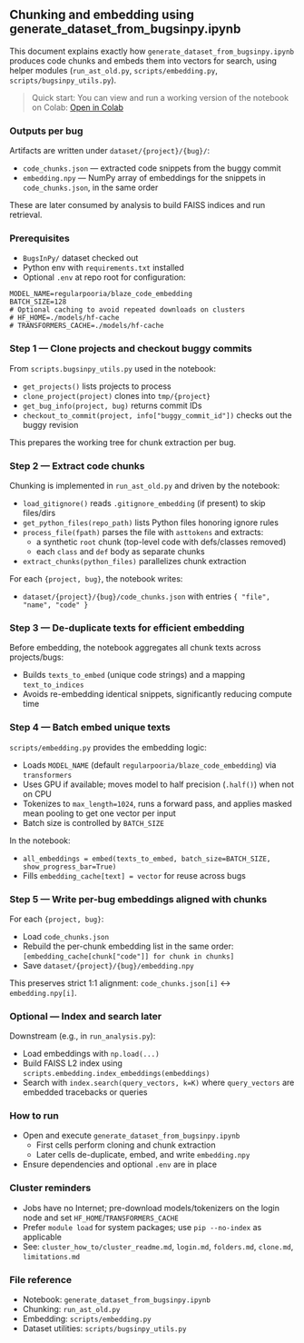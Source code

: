 ## Chunking and embedding using generate_dataset_from_bugsinpy.ipynb

This document explains exactly how `generate_dataset_from_bugsinpy.ipynb` produces code chunks and embeds them into vectors for search, using helper modules (`run_ast_old.py`, `scripts/embedding.py`, `scripts/bugsinpy_utils.py`).

> Quick start: You can view and run a working version of the notebook on Colab: [Open in Colab](https://colab.research.google.com/drive/1iOB1wROdt8MDX3zkquNQUuPVGxDJtKdW#scrollTo=GIEZu6VI-CZf)

### Outputs per bug
Artifacts are written under `dataset/{project}/{bug}/`:
- `code_chunks.json` — extracted code snippets from the buggy commit
- `embedding.npy` — NumPy array of embeddings for the snippets in `code_chunks.json`, in the same order

These are later consumed by analysis to build FAISS indices and run retrieval.

### Prerequisites
- `BugsInPy/` dataset checked out
- Python env with `requirements.txt` installed
- Optional `.env` at repo root for configuration:
```env
MODEL_NAME=regularpooria/blaze_code_embedding
BATCH_SIZE=128
# Optional caching to avoid repeated downloads on clusters
# HF_HOME=./models/hf-cache
# TRANSFORMERS_CACHE=./models/hf-cache
```

### Step 1 — Clone projects and checkout buggy commits
From `scripts.bugsinpy_utils.py` used in the notebook:
- `get_projects()` lists projects to process
- `clone_project(project)` clones into `tmp/{project}`
- `get_bug_info(project, bug)` returns commit IDs
- `checkout_to_commit(project, info["buggy_commit_id"])` checks out the buggy revision

This prepares the working tree for chunk extraction per bug.

### Step 2 — Extract code chunks
Chunking is implemented in `run_ast_old.py` and driven by the notebook:
- `load_gitignore()` reads `.gitignore_embedding` (if present) to skip files/dirs
- `get_python_files(repo_path)` lists Python files honoring ignore rules
- `process_file(fpath)` parses the file with `asttokens` and extracts:
  - a synthetic `root` chunk (top-level code with defs/classes removed)
  - each `class` and `def` body as separate chunks
- `extract_chunks(python_files)` parallelizes chunk extraction

For each `{project, bug}`, the notebook writes:
- `dataset/{project}/{bug}/code_chunks.json` with entries `{ "file", "name", "code" }`

### Step 3 — De-duplicate texts for efficient embedding
Before embedding, the notebook aggregates all chunk texts across projects/bugs:
- Builds `texts_to_embed` (unique code strings) and a mapping `text_to_indices`
- Avoids re-embedding identical snippets, significantly reducing compute time

### Step 4 — Batch embed unique texts
`scripts/embedding.py` provides the embedding logic:
- Loads `MODEL_NAME` (default `regularpooria/blaze_code_embedding`) via `transformers`
- Uses GPU if available; moves model to half precision (`.half()`) when not on CPU
- Tokenizes to `max_length=1024`, runs a forward pass, and applies masked mean pooling to get one vector per input
- Batch size is controlled by `BATCH_SIZE`

In the notebook:
- `all_embeddings = embed(texts_to_embed, batch_size=BATCH_SIZE, show_progress_bar=True)`
- Fills `embedding_cache[text] = vector` for reuse across bugs

### Step 5 — Write per-bug embeddings aligned with chunks
For each `{project, bug}`:
- Load `code_chunks.json`
- Rebuild the per-chunk embedding list in the same order: `[embedding_cache[chunk["code"]] for chunk in chunks]`
- Save `dataset/{project}/{bug}/embedding.npy`

This preserves strict 1:1 alignment: `code_chunks.json[i]` ↔ `embedding.npy[i]`.

### Optional — Index and search later
Downstream (e.g., in `run_analysis.py`):
- Load embeddings with `np.load(...)`
- Build FAISS L2 index using `scripts.embedding.index_embeddings(embeddings)`
- Search with `index.search(query_vectors, k=K)` where `query_vectors` are embedded tracebacks or queries

### How to run
- Open and execute `generate_dataset_from_bugsinpy.ipynb`
  - First cells perform cloning and chunk extraction
  - Later cells de-duplicate, embed, and write `embedding.npy`
- Ensure dependencies and optional `.env` are in place

### Cluster reminders
- Jobs have no Internet; pre-download models/tokenizers on the login node and set `HF_HOME`/`TRANSFORMERS_CACHE`
- Prefer `module load` for system packages; use `pip --no-index` as applicable
- See: `cluster_how_to/cluster_readme.md`, `login.md`, `folders.md`, `clone.md`, `limitations.md`

### File reference
- Notebook: `generate_dataset_from_bugsinpy.ipynb`
- Chunking: `run_ast_old.py`
- Embedding: `scripts/embedding.py`
- Dataset utilities: `scripts/bugsinpy_utils.py`
